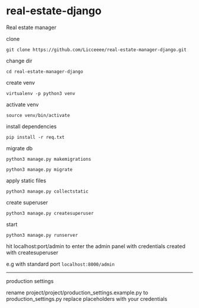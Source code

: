 # real-estate-django
Real estate manager

clone

```git clone https://github.com/Licceeee/real-estate-manager-django.git```

change dir

```cd real-estate-manager-django```

create venv

```virtualenv -p python3 venv```

activate venv

```source venv/bin/activate```

install dependencies

```pip install -r req.txt```

migrate db

```python3 manage.py makemigrations```

```python3 manage.py migrate```


apply static files

```python3 manage.py collectstatic```

create superuser

```python3 manage.py createsuperuser```

start

```python3 manage.py runserver```

hit 
localhost:port/admin to enter the admin panel with credentials created 
with createsuperuser

e.g with standard port
```localhost:8000/admin```

----

production settings

rename project/project/production_settings.example.py to production_settings.py
replace placeholders with your credentials
